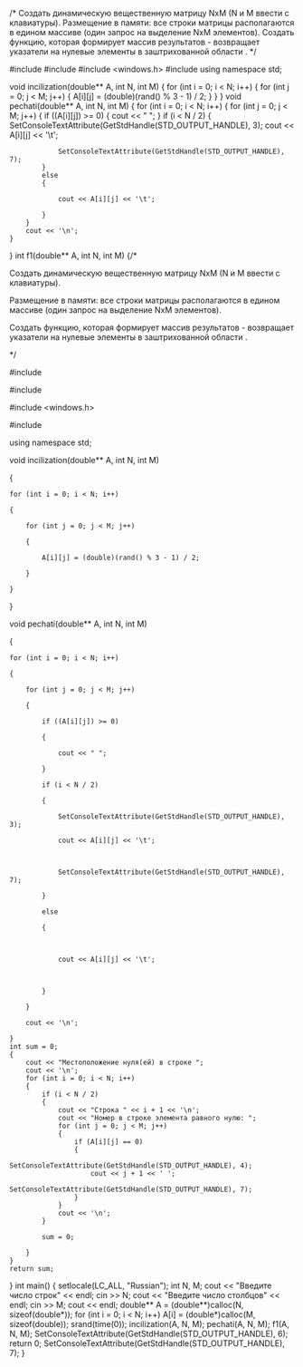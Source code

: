 /*
Создать динамическую вещественную матрицу NxM (N и M ввести с клавиатуры).
Размещение в памяти: все строки матрицы располагаются в едином массиве (один запрос на выделение NxM элементов).
Создать функцию, которая формирует массив результатов - возвращает указатели на нулевые элементы в заштрихованной области .
*/

#include <iostream>
#include <ctime>
#include <windows.h>
#include <ctime>
using namespace std;

void incilization(double** A, int N, int M)
{
	for (int i = 0; i < N; i++)
	{
		for (int j = 0; j < M; j++)
		{
			A[i][j] = (double)(rand() % 3 - 1) / 2;
		}
	}
}
void pechati(double** A, int N, int M)
{
	for (int i = 0; i < N; i++)
	{
		for (int j = 0; j < M; j++)
		{
			if ((A[i][j]) >= 0)
			{
				cout << " ";
			}
			if (i < N / 2)
			{
				SetConsoleTextAttribute(GetStdHandle(STD_OUTPUT_HANDLE), 3);
				cout << A[i][j] << '\t';

				SetConsoleTextAttribute(GetStdHandle(STD_OUTPUT_HANDLE), 7);
			}
			else
			{

				cout << A[i][j] << '\t';

			}
		}
		cout << '\n';
	}
}
int f1(double** A, int N, int M)
{/*

Создать динамическую вещественную матрицу NxM (N и M ввести с клавиатуры).

Размещение в памяти: все строки матрицы располагаются в едином массиве (один запрос на выделение NxM элементов).

Создать функцию, которая формирует массив результатов - возвращает указатели на нулевые элементы в заштрихованной области .

*/



#include <iostream>

#include <ctime>

#include <windows.h>

#include <ctime>

using namespace std;



void incilization(double** A, int N, int M)

{

	for (int i = 0; i < N; i++)

	{

		for (int j = 0; j < M; j++)

		{

			A[i][j] = (double)(rand() % 3 - 1) / 2;

		}

	}

}

void pechati(double** A, int N, int M)

{

	for (int i = 0; i < N; i++)

	{

		for (int j = 0; j < M; j++)

		{

			if ((A[i][j]) >= 0)

			{

				cout << " ";

			}

			if (i < N / 2)

			{

				SetConsoleTextAttribute(GetStdHandle(STD_OUTPUT_HANDLE), 3);

				cout << A[i][j] << '\t';



				SetConsoleTextAttribute(GetStdHandle(STD_OUTPUT_HANDLE), 7);

			}

			else

			{



				cout << A[i][j] << '\t';



			}

		}

		cout << '\n';

	}
	int sum = 0;
	{
		cout << "Местоположение нуля(ей) в строке ";
		cout << '\n';
		for (int i = 0; i < N; i++)
		{
			if (i < N / 2)
			{
				cout << "Строка " << i + 1 << '\n';
				cout << "Номер в строке элемента равного нулю: ";
				for (int j = 0; j < M; j++)
				{
					if (A[i][j] == 0)
					{
						SetConsoleTextAttribute(GetStdHandle(STD_OUTPUT_HANDLE), 4);
						cout << j + 1 << ' ';
						SetConsoleTextAttribute(GetStdHandle(STD_OUTPUT_HANDLE), 7);
					}
				}
				cout << '\n';
			}

			sum = 0;

		}
	}
	return sum;
}
int main()
{
	setlocale(LC_ALL, "Russian");
	int N, M;
	cout << "Введите число строк" << endl;
	cin >> N;
	cout << "Введите число столбцов" << endl;
	cin >> M;
	cout << endl;
	double** A = (double**)calloc(N, sizeof(double*));
	for (int i = 0; i < N; i++)
		A[i] = (double*)calloc(M, sizeof(double));
	srand(time(0));
	incilization(A, N, M);
	pechati(A, N, M);
	f1(A, N, M);
	SetConsoleTextAttribute(GetStdHandle(STD_OUTPUT_HANDLE), 6);
	return 0;
	SetConsoleTextAttribute(GetStdHandle(STD_OUTPUT_HANDLE), 7);
}
